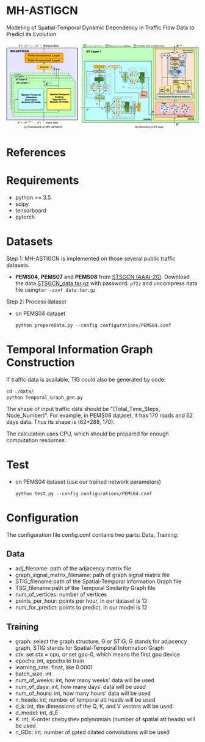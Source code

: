 # MH-ASTIGCN



Modeling of Spatial-Temporal Dynamic Dependency in Traffic Flow Data to Predict its Evolution



![model architecture](fig/Fra3.png)

# References


# Requirements

+ python >= 3.5
+ scipy
+ tensorboard
+ pytorch

# Datasets

Step 1: MH-ASTIGCN is implemented on those several public traffic datasets.
- **PEMS04**, **PEMS07** and **PEMS08** from [STSGCN (AAAI-20)](https://github.com/Davidham3/STSGCN).
Download the data [STSGCN_data.tar.gz](https://pan.baidu.com/s/1ZPIiOM__r1TRlmY4YGlolw) with password: `p72z` and uncompress data file using`tar -zxvf data.tar.gz` 

Step 2: Process dataset

- on PEMS04 dataset

  ```shell
  python prepareData.py --config configurations/PEMS04.conf
  ```

# Temporal Information Graph Construction
If traffic data is available, TIG could also be generated by code:
```
cd ./data/
python Temporal_Graph_gen.py
```
The shape of input traffic data should be "(Total_Time_Steps, Node_Number)". For example, in PEMS08 dataset, it has 170 roads and 62 days data. Thus its shape is (62*288, 170). 

The calculation uses CPU, which should be prepared for enough computation resources.


# Test

- on PEMS04 dataset (use our trained network parameters) 
  
  ```shell   
  python test.py --config configurations/PEMS04.conf   
  ```

<!-- - visualize training progress:
  ```
  tensorboard --logdir logs --port 6006
  ```
  then open [http://127.0.0.1:6006](http://127.0.0.1:6006) to visualize the training process. -->


# Configuration

The configuration file config.conf contains two parts: Data, Training:

## Data

+ adj_filename: path of the adjacency matrix file
+ graph_signal_matrix_filename: path of graph signal matrix file
+ STIG_filename:path of the Spatial-Temporal Information Graph file
+ TSG_filename:path of the Temporal Similarity Graph file
+ num_of_vertices: number of vertices
+ points_per_hour: points per hour, in our dataset is 12
+ num_for_predict: points to predict, in our model is 12

## Training

+ graph: select the graph structure, G or STIG, G stands for adjacency graph, STIG stands for Spatial-Temporal Information Graph
+ ctx: set ctx = cpu, or set gpu-0, which means the first gpu device
+ epochs: int, epochs to train
+ learning_rate: float, like 0.0001
+ batch_size: int
+ num_of_weeks: int, how many weeks' data will be used
+ num_of_days: int, how many days' data will be used
+ num_of_hours: int, how many hours' data will be used
+ n_heads: int, number of temporal att heads will be used
+ d_k: int, the dimensions of the Q, K, and V vectors will be used
+ d_model: int, d_E
+ K: int, K-order chebyshev polynomials (number of spatial att heads) will be used
+ n_GDc: int. number of gated dilated convolutions will be used
